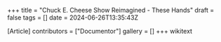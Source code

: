 +++
title = "Chuck E. Cheese Show Reimagined - These Hands"
draft = false
tags = []
date = 2024-06-26T13:35:43Z

[Article]
contributors = ["Documentor"]
gallery = []
+++
wikitext